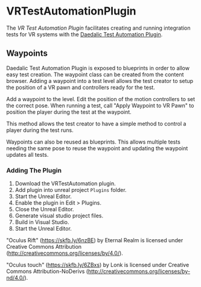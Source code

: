 # VRTestAutomationPlugin

The _VR Test Automation Plugin_ facilitates creating and running integration tests for VR systems with the [Daedalic Test Automation Plugin](https://github.com/DaedalicEntertainment/ue4-test-automation).

## Waypoints

Daedalic Test Automation Plugin is exposed to blueprints in order to allow easy test creation. The waypoint class can be created from the content browser. Adding a waypoint into a test level allows the test creator to setup the position of a VR pawn and controllers ready for the test.

Add a waypoint to the level.
Edit the position of the motion controllers to set the correct pose.
When running a test, call "Apply Waypoint to VR Pawn" to position the player during the test at the waypoint.

This method allows the test creator to have a simple method to control a player during the test runs.

Waypoints can also be reused as blueprints. This allows multiple tests needing the same pose to reuse the waypoint and updating the waypoint updates all tests.

### Adding The Plugin

1. Download the VRTestAutomation plugin.
1. Add plugin into unreal project `Plugins` folder.
1. Start the Unreal Editor.
1. Enable the plugin in Edit > Plugins.
1. Close the Unreal Editor.
1. Generate visual studio project files.
1. Build in Visual Studio.
1. Start the Unreal Editor.
 
"Oculus Rift" (https://skfb.ly/6nzBE) by Eternal Realm is licensed under Creative Commons Attribution (http://creativecommons.org/licenses/by/4.0/).

"Oculus touch" (https://skfb.ly/6ZBxs) by Lonk is licensed under Creative Commons Attribution-NoDerivs (http://creativecommons.org/licenses/by-nd/4.0/).